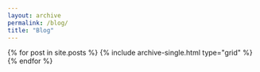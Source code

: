 ```yaml
---
layout: archive 
permalink: /blog/
title: "Blog"
---
```


<div class="feature__wrapper">
{% for post in site.posts %}
  {% include archive-single.html type="grid" %}
{% endfor %}
</div>
